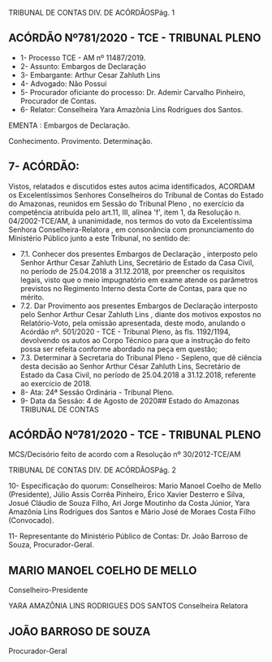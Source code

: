TRIBUNAL DE CONTAS DIV. DE ACÓRDÃOSPág. 1

## ACÓRDÃO Nº781/2020 - TCE - TRIBUNAL PLENO

- 1- Processo TCE - AM nº 11487/2019.
- 2- Assunto: Embargos de Declaração
- 3- Embargante: Arthur Cesar Zahluth Lins
- 4- Advogado: Não Possui
- 5- Procurador  oficiante  do  processo: Dr.  Ademir  Carvalho  Pinheiro,  Procurador  de Contas.
- 6- Relator: Conselheira Yara Amazônia Lins Rodrigues dos Santos.

EMENTA : Embargos de Declaração.

Conhecimento. Provimento. Determinação.

## 7- ACÓRDÃO:

Vistos, relatados e discutidos estes autos acima identificados, ACORDAM os Excelentíssimos Senhores Conselheiros do Tribunal de Contas do Estado do Amazonas, reunidos em Sessão do Tribunal Pleno , no exercício da competência atribuída pelo art.11, III,  alínea 'f', item 1, da Resolução n. 04/2002-TCE/AM, à unanimidade, nos termos do voto da Excelentíssima Senhora Conselheira-Relatora , em consonância com pronunciamento do Ministério Público junto a este Tribunal, no sentido de:

- 7.1. Conhecer dos  presentes Embargos  de  Declaração ,  interposto  pelo Senhor Arthur Cesar Zahluth Lins, Secretário de Estado da Casa Civil, no  período  de  25.04.2018  a  31.12.2018,  por  preencher  os  requisitos legais, visto que o meio impugnatório em exame atende os parâmetros previstos  no  Regimento  Interno  desta  Corte  de  Contas,  para  que  no mérito.
- 7.2. Dar Provimento aos presentes Embargos de Declaração interposto pelo Senhor Arthur  Cesar  Zahluth  Lins , diante  dos  motivos  expostos  no Relatório-Voto,  pela  omissão  apresentada,  deste  modo,  anulando  o Acórdão  nº.  501/2020  -  TCE  -  Tribunal  Pleno,  às  fls.  1192/1194, devolvendo  os  autos  ao  Corpo  Técnico  para  que  a  instrução  do  feito possa ser refeita conforme abordado na peça em questão;
- 7.3. Determinar à  Secretaria  do  Tribunal  Pleno  -  Sepleno,  que  dê  ciência desta  decisão  ao  Senhor Arthur  César  Zahluth  Lins, Secretário  de Estado da Casa Civil, no período de 25.04.2018 a 31.12.2018, referente ao exercício de 2018.
- 8- Ata: 24ª Sessão Ordinária - Tribunal Pleno.
- 9- Data da Sessão: 4 de Agosto de 2020## Estado do Amazonas TRIBUNAL DE CONTAS

## ACÓRDÃO Nº781/2020 - TCE - TRIBUNAL PLENO

MCS/Decisório feito de acordo com a Resolução nº 30/2012-TCE/AM

TRIBUNAL DE CONTAS DIV. DE ACÓRDÃOSPág. 2

10-  Especificação do quorum: Conselheiros: Mario Manoel Coelho de Mello (Presidente), Júlio Assis Corrêa Pinheiro, Érico Xavier Desterro e Silva, Josué Cláudio de Souza Filho, Ari Jorge Moutinho da Costa Júnior, Yara Amazônia Lins Rodrigues dos Santos e Mário José de Moraes Costa Filho (Convocado).

11-  Representante  do  Ministério  Público  de  Contas: Dr. João  Barroso  de  Souza, Procurador-Geral.

## MARIO MANOEL COELHO DE MELLO

Conselheiro-Presidente

YARA AMAZÔNIA LINS RODRIGUES DOS SANTOS Conselheira Relatora

## JOÃO BARROSO DE SOUZA

Procurador-Geral